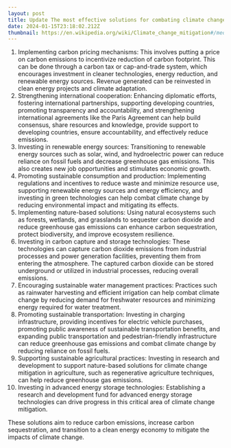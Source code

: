 ```yaml
---
layout: post
title: Update The most effective solutions for combating climate change
date: 2024-01-15T23:18:02.212Z
thumbnail: https://en.wikipedia.org/wiki/Climate_change_mitigation#/media/File:Westmill_Solar_2.jpg
---
```



1. Implementing carbon pricing mechanisms: This involves putting a price on carbon emissions to incentivize reduction of carbon footprint. This can be done through a carbon tax or cap-and-trade system, which encourages investment in cleaner technologies, energy reduction, and renewable energy sources. Revenue generated can be reinvested in clean energy projects and climate adaptation.
2. Strengthening international cooperation: Enhancing diplomatic efforts, fostering international partnerships, supporting developing countries, promoting transparency and accountability, and strengthening international agreements like the Paris Agreement can help build consensus, share resources and knowledge, provide support to developing countries, ensure accountability, and effectively reduce emissions.
3. Investing in renewable energy sources: Transitioning to renewable energy sources such as solar, wind, and hydroelectric power can reduce reliance on fossil fuels and decrease greenhouse gas emissions. This also creates new job opportunities and stimulates economic growth.
4. Promoting sustainable consumption and production: Implementing regulations and incentives to reduce waste and minimize resource use, supporting renewable energy sources and energy efficiency, and investing in green technologies can help combat climate change by reducing environmental impact and mitigating its effects.
5. Implementing nature-based solutions: Using natural ecosystems such as forests, wetlands, and grasslands to sequester carbon dioxide and reduce greenhouse gas emissions can enhance carbon sequestration, protect biodiversity, and improve ecosystem resilience.
6. Investing in carbon capture and storage technologies: These technologies can capture carbon dioxide emissions from industrial processes and power generation facilities, preventing them from entering the atmosphere. The captured carbon dioxide can be stored underground or utilized in industrial processes, reducing overall emissions.
7. Encouraging sustainable water management practices: Practices such as rainwater harvesting and efficient irrigation can help combat climate change by reducing demand for freshwater resources and minimizing energy required for water treatment.
8. Promoting sustainable transportation: Investing in charging infrastructure, providing incentives for electric vehicle purchases, promoting public awareness of sustainable transportation benefits, and expanding public transportation and pedestrian-friendly infrastructure can reduce greenhouse gas emissions and combat climate change by reducing reliance on fossil fuels.
9. Supporting sustainable agricultural practices: Investing in research and development to support nature-based solutions for climate change mitigation in agriculture, such as regenerative agriculture techniques, can help reduce greenhouse gas emissions.
10. Investing in advanced energy storage technologies: Establishing a research and development fund for advanced energy storage technologies can drive progress in this critical area of climate change mitigation.

These solutions aim to reduce carbon emissions, increase carbon sequestration, and transition to a clean energy economy to mitigate the impacts of climate change.